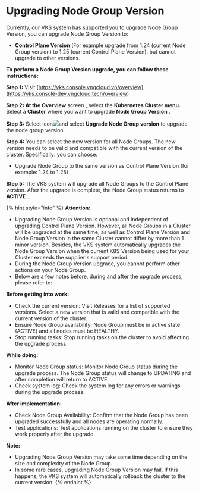 # Upgrading Node Group Version

Currently, our VKS system has supported you to upgrade Node Group Version, you can upgrade Node Group Version to:

* **Control Plane Version** (For example upgrade from 1.24 (current Node Group version) to 1.25 (current Control Plane Version), but cannot upgrade to other versions.

**To perform a Node Group Version upgrade, you can follow these instructions:**

**Step 1:** Visit [https://vks.console.vngcloud.vn/overview](https://vks.console-dev.vngcloud.tech/overview)

**Step 2: At the Overview** screen , select the **Kubernetes Cluster menu.** Select a **Cluster** where you want to upgrade **Node Group Version** .

**Step 3:** Select icon![](https://docs.vngcloud.vn/\~gitbook/image?url=https%3A%2F%2Fdocs-admin.vngcloud.vn%2Fdownload%2Fthumbnails%2F73762021%2Fimage2024-4-16\_15-51-55.png%3Fversion%3D1%26modificationDate%3D1713262603000%26api%3Dv2\&width=300\&dpr=4\&quality=100\&sign=d01905fa\&sv=1)and select **Upgrade Node Group version** to upgrade the node group version.

**Step 4:** You can select the new version for all Node Groups. The new version needs to be valid and compatible with the current version of the cluster. Specifically: you can choose:

* Upgrade Node Group to the same version as Control Plane Version (for example: 1.24 to 1.25)

**Step 5:** The VKS system will upgrade all Node Groups to the Control Plane version. After the upgrade is complete, the Node Group status returns to **ACTIVE** .

{% hint style="info" %}
**Attention:**

* Upgrading Node Group Version is optional and independent of upgrading Control Plane Version. However, all Node Groups in a Cluster will be upgraded at the same time, as well as Control Plane Version and Node Group Version in the same Cluster cannot differ by more than 1 minor version. Besides, the VKS system automatically upgrades the Node Group Version when the current K8S Version being used for your Cluster exceeds the supplier's support period.
* During the Node Group Version upgrade, you cannot perform other actions on your Node Group.
* Below are a few notes before, during and after the upgrade process, please refer to:

**Before getting into work:**

* Check the current version: Visit Releases for a list of supported versions. Select a new version that is valid and compatible with the current version of the cluster.
* Ensure Node Group availability: Node Group must be in active state (ACTIVE) and all nodes must be HEALTHY.
* Stop running tasks: Stop running tasks on the cluster to avoid affecting the upgrade process.

**While doing:**

* Monitor Node Group status: Monitor Node Group status during the upgrade process. The Node Group status will change to UPDATING and after completion will return to ACTIVE.
* Check system log: Check the system log for any errors or warnings during the upgrade process.

**After implementation:**

* Check Node Group Availability: Confirm that the Node Group has been upgraded successfully and all nodes are operating normally.
* Test applications: Test applications running on the cluster to ensure they work properly after the upgrade.

**Note:**

* Upgrading Node Group Version may take some time depending on the size and complexity of the Node Group.
* In some rare cases, upgrading Node Group Version may fail. If this happens, the VKS system will automatically rollback the cluster to the current version.
{% endhint %}
